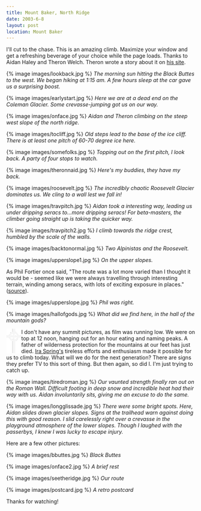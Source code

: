 ```yaml
---
title: Mount Baker, North Ridge
date: 2003-6-8
layout: post
location: Mount Baker
---
```


I'll cut to the chase. This is an amazing climb. Maximize your window and
get a refreshing beverage of your choice while the page loads. Thanks to
Aidan Haley and Theron Welch. Theron wrote a story about it on
<a href="https://www.theronwelch.com/mountains/pnw/north/baker/index.htm">his site</a>.



{% image images/lookback.jpg %}
<i>The morning sun hitting the Black Buttes to the west. We began hiking at 1:15 am. A few hours sleep at the car gave us a surprising boost.</i>

{% image images/earlystart.jpg %}
<i>Here we are at a dead end on the Coleman Glacier. Some crevasse-jumping got us on our way.</i>

{% image images/onface.jpg %}
<i>Aidan and Theron climbing on the steep west slope of the north ridge.</i>

{% image images/tocliff.jpg %}
<i>Old steps lead to the base of the ice cliff. There is at least one pitch of 60-70 degree ice here.</i>

{% image images/somefolks.jpg %}
<i>Topping out on the first pitch, I look back. A party of four stops to watch.</i>

{% image images/theronnaid.jpg %}
<i>Here's my buddies, they have my back.</i>

{% image images/roosevelt.jpg %}
<i>The incredibly chaotic Roosevelt Glacier dominates us. We cling to a wall lest we fall in!</i>

{% image images/travpitch.jpg %}
<i>Aidan took a interesting way, leading us under dripping seracs to...more dripping seracs! For beta-masters, the climber going straight up is taking the quicker way.</i>

{% image images/travpitch2.jpg %}
<i>I climb towards the ridge crest, humbled by the scale of the walls.</i>

{% image images/backtonormal.jpg %}
<i>Two Alpinistas and the Roosevelt.</i>

{% image images/upperslope1.jpg %}
<i>On the upper slopes.</i>



As Phil Fortier once said, "The route was a lot more varied than I 
thought it would be - seemed like we were always travelling through 
interesting terrain, winding among seracs, with lots of exciting exposure 
in places." 
(<a href="https://www.mtnphil.com/NorthRidge2/NorthRidge2.html">source</a>).


{% image images/upperslope.jpg %}
<i>Phil was right.</i>

{% image images/hallofgods.jpg %}
<i>What did we find here, in the hall of the mountain gods?</i>



<img src="images/celticcross2.gif" align=left>
I don't have any summit pictures, 
as film was running low. We were on top at 12 noon,
hanging out for an hour eating and naming peaks. A father of
wilderness protection for the mountains at our feet has just died.
<a href="https://seattlepi.nwsource.com/local/116037_spring05.shtml">
Ira Spring's</a> tireless efforts and enthusiasm made it possible for us to climb
today. What will we do for the next generation? There are signs they prefer
TV to this sort of thing. But then again, so did I. I'm just trying to catch up.


{% image images/tiredroman.jpg %}
<i>Our vaunted strength finally ran out on the Roman Wall. Difficult footing in deep snow and incredible heat had their way with us. Aidan involuntarily sits, giving me an excuse to do the same.</i>

{% image images/longglissade.jpg %}
<i>There were some bright spots. Here, Aidan slides down glacier slopes. Signs at the trailhead warn against doing this with good reason. I slid carelessly right over a crevasse in the playground atmosphere of the lower slopes. Though I laughed with the passerbys, I knew I was lucky to escape injury.</i>



Here are a few other pictures: 


{% image images/bbuttes.jpg %}
<i>Black Buttes</i>

{% image images/onface2.jpg %}
<i>A brief rest</i>

{% image images/seetheridge.jpg %}
<i>Our route</i>

{% image images/postcard.jpg %}
<i>A retro postcard</i>




Thanks for watching!

